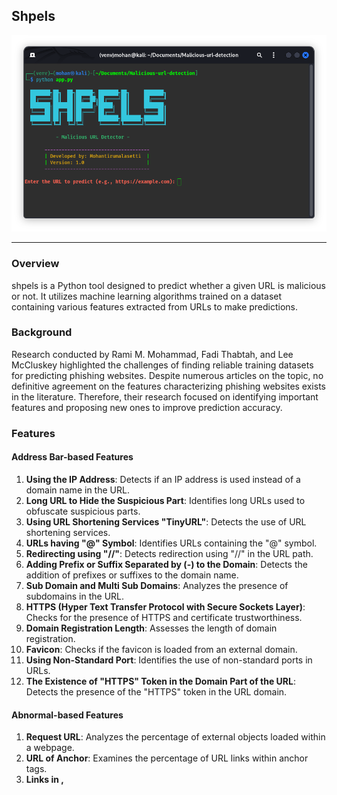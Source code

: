 ## Shpels

![Malicious URL Detector Banner](banner.png)

---

### Overview

shpels is a Python tool designed to predict whether a given URL is malicious or not. It utilizes machine learning algorithms trained on a dataset containing various features extracted from URLs to make predictions.

### Background

Research conducted by Rami M. Mohammad, Fadi Thabtah, and Lee McCluskey highlighted the challenges of finding reliable training datasets for predicting phishing websites. Despite numerous articles on the topic, no definitive agreement on the features characterizing phishing websites exists in the literature. Therefore, their research focused on identifying important features and proposing new ones to improve prediction accuracy.

### Features

#### Address Bar-based Features

1. **Using the IP Address**: Detects if an IP address is used instead of a domain name in the URL.
2. **Long URL to Hide the Suspicious Part**: Identifies long URLs used to obfuscate suspicious parts.
3. **Using URL Shortening Services "TinyURL"**: Detects the use of URL shortening services.
4. **URLs having "@" Symbol**: Identifies URLs containing the "@" symbol.
5. **Redirecting using "//"**: Detects redirection using "//" in the URL path.
6. **Adding Prefix or Suffix Separated by (-) to the Domain**: Detects the addition of prefixes or suffixes to the domain name.
7. **Sub Domain and Multi Sub Domains**: Analyzes the presence of subdomains in the URL.
8. **HTTPS (Hyper Text Transfer Protocol with Secure Sockets Layer)**: Checks for the presence of HTTPS and certificate trustworthiness.
9. **Domain Registration Length**: Assesses the length of domain registration.
10. **Favicon**: Checks if the favicon is loaded from an external domain.
11. **Using Non-Standard Port**: Identifies the use of non-standard ports in URLs.
12. **The Existence of "HTTPS" Token in the Domain Part of the URL**: Detects the presence of the "HTTPS" token in the URL domain.

#### Abnormal-based Features

1. **Request URL**: Analyzes the percentage of external objects loaded within a webpage.
2. **URL of Anchor**: Examines the percentage of URL links within anchor tags.
3. **Links in <Meta>, <Script> and <Link> tags**: Checks the percentage of links in specific HTML tags.
4. **Server Form Handler (SFH)**: Identifies suspicious server form handlers.
5. **Submitting Information to Email**: Detects forms submitting user information to email.
6. **Abnormal URL**: Examines the presence of the hostname in the URL.

#### HTML and JavaScript-based Features

1. **Website Forwarding**: Analyzes the number of redirections on a webpage.
2. **Status Bar Customization**: Checks if JavaScript changes the status bar.
3. **Disabling Right Click**: Detects if right-click functionality is disabled.
4. **Using Pop-up Window**: Identifies pop-up windows requesting user information.
5. **IFrame Redirection**: Detects the use of invisible iframes.

#### Domain-based Features

1. **Age of Domain**: Analyzes the age of the domain.
2. **DNS Record**: Checks for DNS records associated with the domain.
3. **Website Traffic**: Measures the popularity of the website.
4. **PageRank**: Determines the PageRank value of the webpage.
5. **Google Index**: Examines whether the website is indexed by Google.
6. **Number of Links Pointing to Page**: Analyzes the number of links pointing to the webpage.
7. **Statistical Reports**: Considers statistical reports from reputable sources.

### Usage

1. Clone the repository:

   ```bash
   git clone https://github.com/your-username/malicious-url-detector.git
   ```

2. Navigate to the project directory:

   ```bash
   cd malicious-url-detector
   ```

3. Set up and activate a virtual environment:

   ```bash
   python3 -m venv venv
   source venv/bin/activate  # On Linux/macOS
   .\venv\Scripts\activate    # On Windows
   ```

4. Install the required dependencies:

   ```bash
   pip install -r requirements.txt
   ```

5. Run the tool and enter the URL you want to predict:

   ```bash
   python malicious_url_detector.py
   ```

### Contributing

Contributions are welcome! If you find any bugs or have suggestions for improvements, please open an issue or create a pull request.

